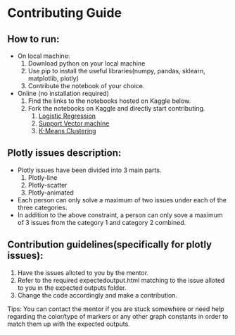 # Contributing Guide

## How to run:
*  On local machine:
   1. Download python on your local machine
   2. Use pip to install the useful libraries(numpy, pandas, sklearn, matplotlib, plotly)
   3. Contribute the notebook of your choice.
*  Online (no installation required)
   1. Find the links to the notebooks hosted on Kaggle below.
   2. Fork the notebooks on Kaggle and directly start contributing.
      1. [Logistic Regression](https://www.kaggle.com/sidagar/contrihub-logistic-regression)
      2. [Support Vector machine](https://www.kaggle.com/sidagar/contrihub-svm)
      3. [K-Means Clustering](https://www.kaggle.com/sidagar/contrihub-k-means)

## Plotly issues description:
* Plotly issues have been divided into 3 main parts.
  1. Plotly-line
  2. Plotly-scatter
  3. Plotly-animated
* Each person can only solve a maximum of two issues under each of the three categories. 
* In addition to the above constraint, a person can only sove a maximum of 3 issues from the category 1 and category 2 combined.

## Contribution guidelines(specifically for plotly issues):
1. Have the issues alloted to you by the mentor.
2. Refer to the required expectedoutput.html matching to the issue alloted to you in the expected outputs folder.
3. Change the code accordingly and make a contribution.

Tips: You can contact the mentor if you are stuck somewhere or need help regarding the color/type of markers or any other graph constants in order to match them up with the expected outputs.
